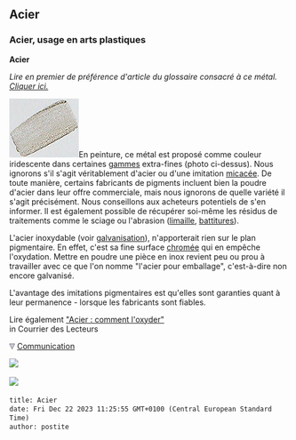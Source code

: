## Acier
### Acier, usage en arts plastiques
 **Acier**

_Lire en premier de préférence d'article du glossaire consacré à ce métal.  
[Cliquer ici.](aciergloss.html)_

![](images/acier1.jpg)En peinture, ce métal est proposé comme couleur iridescente dans certaines [gammes](gammes.html) extra-fines (photo ci-dessus). Nous ignorons s'il s'agit véritablement d'acier ou d'une imitation [micacée](mica.html). De toute manière, certains fabricants de pigments incluent bien la poudre d'acier dans leur offre commerciale, mais nous ignorons de quelle variété il s'agit précisément. Nous conseillons aux acheteurs potentiels de s'en informer. Il est également possible de récupérer soi-même les résidus de traitements comme le sciage ou l'abrasion ([limaille](limaille.html), [battitures](battitures.html)).

L'acier inoxydable (voir [galvanisation](galvaniser.html)), n'apporterait rien sur le plan pigmentaire. En effet, c'est sa fine surface [chromée](chrome.html#chromage) qui en empêche l'oxydation. Mettre en poudre une pièce en inox revient peu ou prou à travailler avec ce que l'on nomme "l'acier pour emballage", c'est-à-dire non encore galvanisé.

L'avantage des imitations pigmentaires est qu'elles sont garanties quant à leur permanence - lorsque les fabricants sont fiables.

Lire également ["Acier : comment l'oxyder"](courrierdeslecteurs2008c070.html#20081208st)  
in Courrier des Lecteurs



![](images/flechebas.gif) [Communication](http://www.artrealite.com/annonceurs.htm) 

[![](https://cbonvin.fr/sites/regie.artrealite.com/visuels/campagne1.png)](index-2.html#20131014)

![](https://cbonvin.fr/sites/regie.artrealite.com/visuels/campagne2.png)
```
title: Acier
date: Fri Dec 22 2023 11:25:55 GMT+0100 (Central European Standard Time)
author: postite
```
